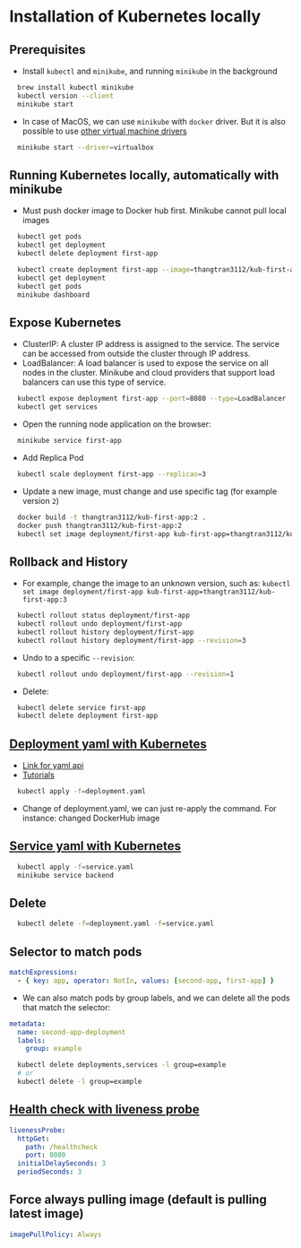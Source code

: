 # Installation of Kubernetes locally

## Prerequisites

- Install `kubectl` and `minikube`, and running `minikube` in the background

```bash
  brew install kubectl minikube
  kubectl version --client
  minikube start
```

- In case of MacOS, we can use `minikube` with `docker` driver. But it is also possible to use [other virtual machine drivers](https://minikube.sigs.k8s.io/docs/drivers/)

```bash
  minikube start --driver=virtualbox
```

## Running Kubernetes locally, automatically with minikube

- Must push docker image to Docker hub first. Minikube cannot pull local images

```bash
  kubectl get pods
  kubectl get deployment
  kubectl delete deployment first-app
```

```bash
  kubectl create deployment first-app --image=thangtran3112/kub-first-app
  kubectl get deployment
  kubectl get pods
  minikube dashboard
```

## Expose Kubernetes

- ClusterIP: A cluster IP address is assigned to the service. The service can be accessed from outside the cluster through IP address.
- LoadBalancer: A load balancer is used to expose the service on all nodes in the cluster. Minikube and cloud providers that support load balancers can use this type of service.

```bash
  kubectl expose deployment first-app --port=8080 --type=LoadBalancer
  kubectl get services
```

- Open the running node application on the browser:

```bash
  minikube service first-app
```

- Add Replica Pod

```bash
  kubectl scale deployment first-app --replicas=3
```

- Update a new image, must change and use specific tag (for example version `2`)

```bash
  docker build -t thangtran3112/kub-first-app:2 .
  docker push thangtran3112/kub-first-app:2
  kubectl set image deployment/first-app kub-first-app=thangtran3112/kub-first-app:2
```

## Rollback and History

- For example, change the image to an unknown version, such as: `kubectl set image deployment/first-app kub-first-app=thangtran3112/kub-first-app:3`

```bash
  kubectl rollout status deployment/first-app
  kubectl rollout undo deployment/first-app
  kubectl rollout history deployment/first-app
  kubectl rollout history deployment/first-app --revision=3
```

- Undo to a specific `--revision`:

```bash
  kubectl rollout undo deployment/first-app --revision=1
```

- Delete:

```bash
  kubectl delete service first-app
  kubectl delete deployment first-app
```

## [Deployment yaml with Kubernetes](https://kubernetes.io/docs/reference/generated/kubernetes-api/v1.26/#deployment-v1-apps)

- [Link for yaml api](https://kubernetes.io/docs/reference/generated/kubernetes-api/v1.26/#deployment-v1-apps)
- [Tutorials](https://spacelift.io/blog/kubernetes-deployment-yaml)

```bash
  kubectl apply -f=deployment.yaml
```

- Change of deployment.yaml, we can just re-apply the command. For instance: changed DockerHub image

## [Service yaml with Kubernetes](https://kubernetes.io/docs/reference/generated/kubernetes-api/v1.26/#service-v1-core)

```bash
  kubectl apply -f=service.yaml
  minikube service backend
```

## Delete

```bash
  kubectl delete -f=deployment.yaml -f=service.yaml
```

## Selector to match pods

```yaml
matchExpressions:
  - { key: app, operator: NotIn, values: [second-app, first-app] }
```

- We can also match pods by group labels, and we can delete all the pods that match the selector:

```yaml
metadata:
  name: second-app-deployment
  labels:
    group: example
```

```bash
  kubectl delete deployments,services -l group=example
  # or
  kubectl delete -l group=example
```

## [Health check with liveness probe](https://kubernetes.io/docs/reference/generated/kubernetes-api/v1.26/#probe-v1-core)

```yaml
livenessProbe:
  httpGet:
    path: /healthcheck
    port: 8080
  initialDelaySeconds: 3
  periodSeconds: 3
```

## Force always pulling image (default is pulling latest image)

```yaml
imagePullPolicy: Always
```
